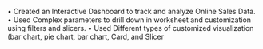 •	Created an Interactive Dashboard to track and analyze Online Sales Data.
•	Used Complex parameters to drill down in worksheet and customization using filters and slicers.
•	Used Different types of customized visualization (bar chart, pie chart, bar chart, Card, and Slicer

